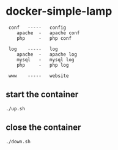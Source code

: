 # docker-simple-lamp  
```  
 conf   -----   config  
    apache  -   apache conf  
    php     -   php conf
  
 log    -----   log  
    apache  -   apache log  
    mysql   -   mysql log  
    php     -   php log  
   
 www    -----   website  
 ```  
  
 ## start the container  
 `./up.sh`  
  
 ## close the container  
 `./down.sh`  
